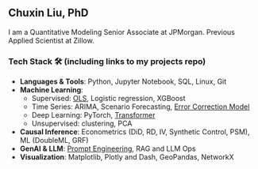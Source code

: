 ## Chuxin Liu, PhD
I am a Quantitative Modeling Senior Associate at JPMorgan. Previous Applied Scientist at Zillow. 
### Tech Stack 🛠️ (including links to my projects repo)

* **Languages & Tools**: Python, Jupyter Notebook, SQL, Linux, Git
* **Machine Learning**: 
  - Supervised: [OLS](https://github.com/chuxinliu/ECO4000), Logistic regression, XGBoost 
  - Time Series: ARIMA, Scenario Forecasting, [Error Correction Model](https://github.com/chuxinliu/error_correction_model)
  - Deep Learning: PyTorch, [Transformer](https://colab.research.google.com/drive/1faxDHE3LdAwH7MORdnJei87Q0WF1BhS0?usp=sharing)
  - Unsupervised: clustering, PCA
* **Causal Inference**: Econometrics (DiD, RD, IV, Synthetic Control, PSM), ML (DoubleML, GRF)
* **GenAI & LLM**: [Prompt Engineering](https://github.com/chuxinliu/LLM_GPT_whisper), RAG and LLM Ops
* **Visualization**: Matplotlib, Plotly and Dash, GeoPandas, NetworkX
